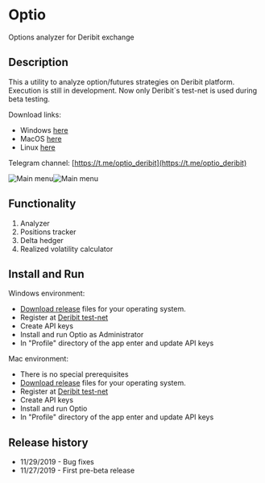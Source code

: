 # Optio

Options analyzer for Deribit exchange

## Description

This a utility to analyze option/futures strategies on Deribit platform. Execution is still in development.
Now only Deribit`s test-net is used during beta testing.

Download links:
- Windows [here](https://github.com/pavelkrolevets/optio/releases/download/v0.0.3/Optio.Setup.0.0.3.exe)
- MacOS [here](https://github.com/pavelkrolevets/optio/releases/download/v0.0.3/Optio-0.0.3.dmg)
- Linux [here](https://github.com/pavelkrolevets/optio/releases/download/v0.0.3/Optio_0.0.3_amd64.deb)

Telegram channel: [https://t.me/optio_deribit](https://t.me/optio_deribit) 

![Main menu](https://github.com/pavelkrolevets/optio/blob/master/pics/mainscreen.png)![Main menu](https://github.com/pavelkrolevets/optio/blob/master/pics/mainfeatures.png)

## Functionality
1. Analyzer
2. Positions tracker
3. Delta hedger
4. Realized volatility calculator

## Install and Run
Windows environment:
- [Download release](https://github.com/pavelkrolevets/optio/releases/download/v0.0.2/Optio.Setup.0.0.2.exe) files for your operating system.
- Register at [Deribit test-net](https://test.deribit.com/)
- Create API keys
- Install and run Optio as Administrator
- In "Profile" directory of the app enter and update API keys

Mac environment:
- There is no special prerequisites 
- [Download release](https://github.com/pavelkrolevets/optio/releases/download/v0.0.2/Optio-0.0.2.dmg) files for your operating system.
- Register at [Deribit test-net](https://test.deribit.com/)
- Create API keys
- Install and run Optio
- In "Profile" directory of the app enter and update API keys

## Release history
- 11/29/2019 - Bug fixes 
- 11/27/2019 - First pre-beta release 


